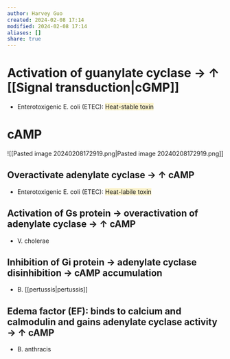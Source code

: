 ```yaml
---
author: Harvey Guo
created: 2024-02-08 17:14
modified: 2024-02-08 17:14
aliases: []
share: true
---
```

# Activation of guanylate cyclase → ↑ [[Signal transduction|cGMP]]
- Enterotoxigenic E. coli (ETEC): <span style="background:rgba(240, 200, 0, 0.2)">Heat-stable toxin</span>
# cAMP
![[Pasted image 20240208172919.png|Pasted image 20240208172919.png]]
## Overactivate adenylate cyclase → ↑ cAMP
- Enterotoxigenic E. coli (ETEC): <span style="background:rgba(240, 200, 0, 0.2)">Heat-labile toxin</span>
## Activation of Gs protein → overactivation of adenylate cyclase → ↑ cAMP
- V. cholerae
## Inhibition of Gi protein → adenylate cyclase disinhibition → cAMP accumulation
- B. [[pertussis|pertussis]]
## Edema factor (EF): binds to calcium and calmodulin and gains adenylate cyclase activity → ↑ cAMP
- B. anthracis
